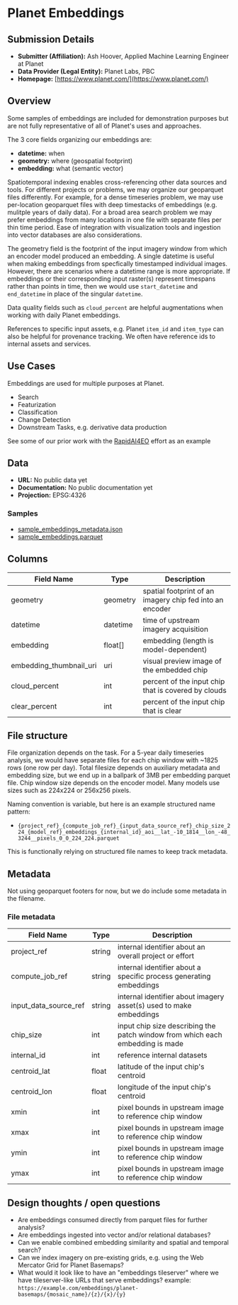 # Planet Embeddings

## Submission Details

- **Submitter (Affiliation):** Ash Hoover, Applied Machine Learning Engineer at Planet
- **Data Provider (Legal Entity):** Planet Labs, PBC
- **Homepage:** [https://www.planet.com/](https://www.planet.com/)

## Overview
Some samples of embeddings are included for demonstration purposes but are not fully representative of all of Planet's uses and approaches.

The 3 core fields organizing our embeddings are:
- **datetime:** when
- **geometry:** where (geospatial footprint)
- **embedding:** what (semantic vector)

Spatiotemporal indexing enables cross-referencing other data sources and tools. For different projects or problems, we may organize our geoparquet files differently. For example, for a dense timeseries problem, we may use per-location geoparquet files with deep timestacks of embeddings (e.g. mulitple years of daily data). For a broad area search problem we may prefer embeddings from many locations in one file with separate files per thin time period. Ease of integration with visualization tools and ingestion into vector databases are also considerations.

The geometry field is the footprint of the input imagery window from which an encoder model produced an embedding. A single datetime is useful when making embeddings from specfically timestamped individual images. However, there are scenarios where a datetime range is more appropriate. If embeddings or their corresponding input raster(s) represent timespans rather than points in time, then we would use `start_datetime` and `end_datetime` in place of the singular `datetime`.

Data quality fields such as `cloud_percent` are helpful augmentations when working with daily Planet embeddings.

References to specific input assets, e.g. Planet `item_id` and `item_type` can also be helpful for provenance tracking. We often have reference ids to internal assets and services.

## Use Cases
Embeddings are used for multiple purposes at Planet.
- Search
- Featurization
- Classification
- Change Detection
- Downstream Tasks, e.g. derivative data production

See some of our prior work with the [RapidAI4EO](https://rapidai4eo.eu/) effort as an example

## Data
- **URL:** No public data yet
- **Documentation:** No public documentation yet
- **Projection:** EPSG:4326

### Samples
- [sample_embeddings_metadata.json](./sample_embeddings_metadata.json)
- [sample_embeddings.parquet](./sample_embeddings.parquet)


## Columns
| Field Name | Type | Description |
| ---------- | ---- | ----------- |
| geometry | geometry | spatial footprint of an imagery chip fed into an encoder |
| datetime | datetime | time of upstream imagery acquisition |
| embedding | float[]| embedding (length is model-dependent) |
| embedding_thumbnail_uri | uri | visual preview image of the embedded chip |
| cloud_percent | int | percent of the input chip that is covered by clouds |
| clear_percent | int | percent of the input chip that is clear |

## File structure
File organization depends on the task. For a 5-year daily timeseries analysis, we would have separate files for each chip window with ~1825 rows (one row per day). Total filesize depends on auxiliary metadata and embedding size, but we end up in a ballpark of 3MB per embedding parquet file. Chip window size depends on the encoder model. Many models use sizes such as 224x224 or 256x256 pixels.

Naming convention is variable, but here is an example structured name pattern:
- `{project_ref}_{compute_job_ref}_{input_data_source_ref}_chip_size_224_{model_ref}_embeddings_{internal_id}_aoi__lat_-10_1814__lon_-48_3244__pixels_0_0_224_224.parquet`

This is functionally relying on structured file names to keep track metadata.

## Metadata
Not using geoparquet footers for now, but we do include some metadata in the filename.

### File metadata

| Field Name | Type | Description |
| ---------- | ----- | ---------- |
| project_ref   | string | internal identifier about an overall project or effort |
| compute_job_ref   | string | internal identifier about a specific process generating embeddings |
| input_data_source_ref   | string | internal identifier about imagery asset(s) used to make embeddings |
| chip_size | int | input chip size describing the patch window from which each embedding is made |
| internal_id | int | reference internal datasets |
| centroid_lat | float | latitude of the input chip's centroid |
| centroid_lon | float | longitude of the input chip's centroid |
| xmin | int | pixel bounds in upstream image to reference chip window |
| xmax | int | pixel bounds in upstream image to reference chip window |
| ymin | int | pixel bounds in upstream image to reference chip window |
| ymax | int | pixel bounds in upstream image to reference chip window |


## Design thoughts / open questions

- Are embeddings consumed directly from parquet files for further analysis?
- Are embeddings ingested into vector and/or relational databases?
- Can we enable combined embedding similarity and spatial and temporal search?
- Can we index imagery on pre-existing grids, e.g. using the Web Mercator Grid for Planet Basemaps?
- What would it look like to have an "embeddings tileserver" where we have tileserver-like URLs that serve embeddings? example: `https://example.com/embeddings/planet-basemaps/{mosaic_name}/{z}/{x}/{y}`